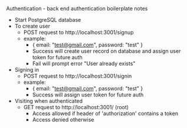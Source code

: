 Authentication - back end authentication boilerplate notes

- Start PostgreSQL database 
- To create user
    -   POST request to http://localhost:3001/signup
    -   example:
        -   { email: "test@gmail.com", password: "test" }
        -   Success will create user record on database and assign user token for future auth
        -   Fail will prompt error "User already exists"
- Signing in
    -   POST request to http://localhost:3001/signin
    -   example:
        -   { email: "test@gmail.com", password: "test" }
        -   Success will assign user token for future auth
- Visiting when authenticated
    -   GET request to http://localhost:3001/ (root)
        - Access allowed if header of 'authorization' contains a token
        - Access denied otherwise